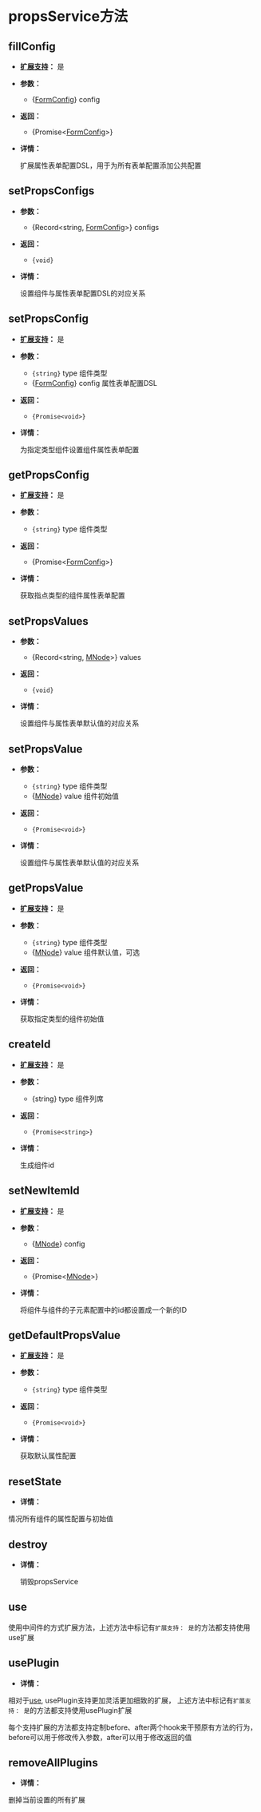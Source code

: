 # propsService方法

## fillConfig

- **[扩展支持](../../guide/editor-expand#行为扩展)：** 是

- **参数：**

  - {[FormConfig](https://github.com/Tencent/tmagic-editor/blob/c143a5f7670ae61d80c1a2cfcc780cfb5259849d/packages/form/src/schema.ts#L706)} config

- **返回：**

  - {Promise<[FormConfig](https://github.com/Tencent/tmagic-editor/blob/c143a5f7670ae61d80c1a2cfcc780cfb5259849d/packages/form/src/schema.ts#L706)>}

- **详情：**

  扩展属性表单配置DSL，用于为所有表单配置添加公共配置

## setPropsConfigs

- **参数：**

  - {Record<string, [FormConfig](https://github.com/Tencent/tmagic-editor/blob/c143a5f7670ae61d80c1a2cfcc780cfb5259849d/packages/form/src/schema.ts#L706)>} configs 

- **返回：**

  - `{void}`

- **详情：**

  设置组件与属性表单配置DSL的对应关系

## setPropsConfig

- **[扩展支持](../../guide/editor-expand#行为扩展)：** 是

- **参数：**

  - `{string}` type 组件类型
  - {[FormConfig](https://github.com/Tencent/tmagic-editor/blob/c143a5f7670ae61d80c1a2cfcc780cfb5259849d/packages/form/src/schema.ts#L706)} config 属性表单配置DSL

- **返回：**

  - `{Promise<void>}`

- **详情：**

  为指定类型组件设置组件属性表单配置

## getPropsConfig

- **[扩展支持](../../guide/editor-expand#行为扩展)：** 是

- **参数：**

  - `{string}` type 组件类型

- **返回：**

  - {Promise<[FormConfig](https://github.com/Tencent/tmagic-editor/blob/c143a5f7670ae61d80c1a2cfcc780cfb5259849d/packages/form/src/schema.ts#L706)>}

- **详情：**

  获取指点类型的组件属性表单配置

## setPropsValues

- **参数：**

  - {Record<string, [MNode](https://github.com/Tencent/tmagic-editor/blob/c143a5f7670ae61d80c1a2cfcc780cfb5259849d/packages/schema/src/index.ts#L99)>} values

- **返回：**

  - `{void}`

- **详情：**

  设置组件与属性表单默认值的对应关系

## setPropsValue

- **参数：**

  - `{string}` type 组件类型
  - {[MNode](https://github.com/Tencent/tmagic-editor/blob/c143a5f7670ae61d80c1a2cfcc780cfb5259849d/packages/schema/src/index.ts#L99)} value 组件初始值


- **返回：**

  - `{Promise<void>}`

- **详情：**

  设置组件与属性表单默认值的对应关系


## getPropsValue

- **[扩展支持](../../guide/editor-expand#行为扩展)：** 是

- **参数：**

  - `{string}` type 组件类型
  - {[MNode](https://github.com/Tencent/tmagic-editor/blob/c143a5f7670ae61d80c1a2cfcc780cfb5259849d/packages/schema/src/index.ts#L99)} value 组件默认值，可选


- **返回：**

  - `{Promise<void>}`

- **详情：**

  获取指定类型的组件初始值

## createId

- **[扩展支持](../../guide/editor-expand#行为扩展)：** 是

- **参数：**

  - {string} type 组件列席

- **返回：**

  - `{Promise<string>}`

- **详情：**

  生成组件id
## setNewItemId

- **[扩展支持](../../guide/editor-expand#行为扩展)：** 是

- **参数：**

  - {[MNode](https://github.com/Tencent/tmagic-editor/blob/c143a5f7670ae61d80c1a2cfcc780cfb5259849d/packages/schema/src/index.ts#L99)} config

- **返回：**

  - {Promise<[MNode](https://github.com/Tencent/tmagic-editor/blob/c143a5f7670ae61d80c1a2cfcc780cfb5259849d/packages/schema/src/index.ts#L99)>}

- **详情：**

  将组件与组件的子元素配置中的id都设置成一个新的ID

## getDefaultPropsValue

- **[扩展支持](../../guide/editor-expand#行为扩展)：** 是

- **参数：**

  - `{string}` type 组件类型

- **返回：**

  - `{Promise<void>}`

- **详情：**

  获取默认属性配置

## resetState

- **详情：**

情况所有组件的属性配置与初始值

## destroy

- **详情：**

  销毁propsService

## use

使用中间件的方式扩展方法，上述方法中标记有`扩展支持： 是`的方法都支持使用use扩展

## usePlugin

- **详情：**

相对于[use](#use), usePlugin支持更加灵活更加细致的扩展， 上述方法中标记有`扩展支持： 是`的方法都支持使用usePlugin扩展

每个支持扩展的方法都支持定制before、after两个hook来干预原有方法的行为，before可以用于修改传入参数，after可以用于修改返回的值

## removeAllPlugins

- **详情：**

删掉当前设置的所有扩展
